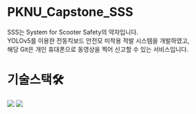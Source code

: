 # PKNU_Capstone_SSS
SSS는 System for Scooter Safety의 약자입니다. <br/>
YOLOv5를 이용한 전동킥보드 안전모 미착용 적발 시스템을 개발하였고, <br/>
해당 Git은 개인 휴대폰으로 동영상을 찍어 신고할 수 있는 서비스입니다. <br/>

# 기술스택🛠 <br/>
 <img src="https://img.shields.io/badge/iOS-000000?style=for-the-badge&logo=python&logoColor=white">
 <img src="https://img.shields.io/badge/Swift-F05138?style=for-the-badge&logo=python&logoColor=white"> <br/>
  
